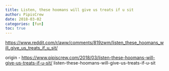 ```yaml
---
title: Listen, these hoomans will give us treats if u sit
author: PipisCrew
date: 2018-03-02
categories: [fun]
toc: true
---
```


https://www.reddit.com/r/aww/comments/819zwm/listen_these_hoomans_will_give_us_treats_if_u_sit/

origin - https://www.pipiscrew.com/2018/03/listen-these-hoomans-will-give-us-treats-if-u-sit/ listen-these-hoomans-will-give-us-treats-if-u-sit